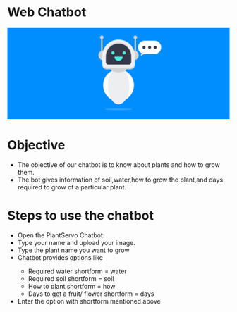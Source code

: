# Web Chatbot

<img src='https://raw.githubusercontent.com/Bala534/Python-week2/main/Chatbot-evolution-1.webp'>

# Objective

<ul>
  <li>The objective of our chatbot is to know about plants and how to grow them.</li>
  <li>The bot gives information of soil,water,how to grow the plant,and days required to grow of a particular plant.</li>
</ul>

# Steps to use the chatbot

<ul>
  <li>Open the PlantServo Chatbot.</li>
  <li>Type your name and upload your image.</li>
  <li>Type the plant name you want to grow</li>
  <li>Chatbot provides options like</li>
    <ul>
      <li>Required water shortform = water</li>
      <li>Required soil shortform = soil</li>
      <li>How to plant shortform = how</li>
      <li>Days to get a fruit/ flower shortform = days</li>
    </ul>
  <li>Enter the option with shortform mentioned above</li>
</ul>
